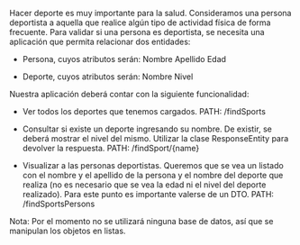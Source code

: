 Hacer deporte es muy importante para la salud. Consideramos una persona deportista a aquella que realice algún tipo de actividad física de forma frecuente.
Para validar si una persona es deportista, se necesita una aplicación que permita relacionar dos entidades:

* Persona, cuyos atributos serán:
Nombre
Apellido
Edad


* Deporte, cuyos atributos serán:
Nombre
Nivel

Nuestra aplicación deberá contar con la siguiente funcionalidad:

* Ver todos los deportes que tenemos cargados.
PATH: /findSports


* Consultar si existe un deporte ingresando su nombre. De existir, se deberá mostrar el nivel del mismo. Utilizar la clase ResponseEntity para devolver la respuesta.
PATH: /findSport/{name}


* Visualizar a las personas deportistas. Queremos que se vea un listado con el nombre y el apellido de la persona y el nombre del deporte que realiza (no es necesario que se vea la edad ni el nivel del deporte realizado). Para este punto es importante valerse de un DTO.
PATH: /findSportsPersons

Nota: Por el momento no se utilizará ninguna base de datos, así que se manipulan los objetos en listas.
